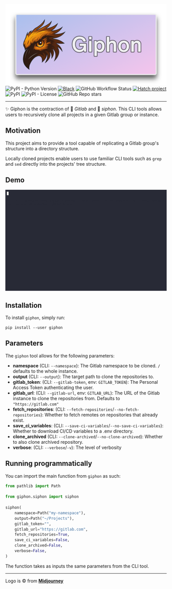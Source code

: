 ![Logo](https://raw.githubusercontent.com/kabooboo/giphon/0.1.6/docs/assets/logo.png)
![PyPI - Python Version](https://img.shields.io/pypi/pyversions/giphon) [![Black](https://img.shields.io/badge/code%20style-black-black.svg)](https://pypi.org/project/black/) ![GitHub Workflow Status](https://img.shields.io/github/actions/workflow/status/kabooboo/giphon/test.yml?label=tests)
[![Hatch project](https://img.shields.io/badge/%F0%9F%A5%9A-Hatch-4051b5.svg)](https://github.com/pypa/hatch) ![PyPI](https://img.shields.io/pypi/v/giphon) ![PyPI - License](https://img.shields.io/pypi/l/giphon) ![GitHub Repo stars](https://img.shields.io/github/stars/kabooboo/giphon?style=social)

---

✨ Giphon is the contraction of 🦊 _Gitlab_ and 🫗 _siphon_. This CLI tools allows users
to recursively clone all projects in a given Gitlab group or instance.

## Motivation

This project aims to provide a tool capable of replicating a Gitlab group's
structure into a directory structure.

Locally cloned projects enable users to use familiar CLI tools such as `grep`
and `sed` directly into the projects' tree structure.

## Demo

![Usage GIF](https://raw.githubusercontent.com/kabooboo/giphon/0.1.6/docs/assets/usage.gif)

## Installation

To install `giphon`, simply run:

```shq
pip install --user giphon
```

## Parameters

The `giphon` tool allows for the following parameters:

- **namespace** (CLI: `--namespace`): The Gitlab namespace to be cloned. `/`
  defaults to the whole instance.
- **output** (CLI: `--output`): The target path to clone the repositories to.
- **gitlab_token**: (CLI: `--gitlab-token`, env: `GITLAB_TOKEN`): The Personal
  Access Token authenticating the user.
- **gitlab_url**: (CLI: `--gitlab-url`, env: `GITLAB_URL`): The URL of the Gitlab
  instance to clone the repositories from. Defaults to `"https://gitlab.com"`
- **fetch_repositories**: (CLI: `--fetch-repositories`/`--no-fetch-repositories`):
  Whether to fetch remotes on repositories that already exist.
- **save_ci_variables**: (CLI: `--save-ci-variables`/`--no-save-ci-variables`):
  Whether to download CI/CD variables to a .env directory.
- **clone_archived** (CLI: `--clone-archived`/`--no-clone-archived`): Whether
  to also clone archived repository.
- **verbose**: (CLI: `--verbose`/`-v`): The level of verbosity

## Running programmatically

You can import the main function from `giphon` as such:

```python
from pathlib import Path

from giphon.siphon import siphon

siphon(
    namespace=Path("my-namespace"),
    output=Path("~/Projects"),
    gitlab_token="",
    gitlab_url="https://gitlab.com",
    fetch_repositories=True,
    save_ci_variables=False,
    clone_archived=False,
    verbose=False,
)
```

The function takes as inputs the same parameters from the CLI tool.

---

Logo is © from [**Midjourney**](https://midjourney.com)
